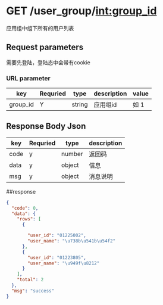 # GET /user_group/<int:group_id>

应用组中组下所有的用户列表

## Request parameters

需要先登陆，登陆态中会带有cookie

### URL parameter
| key | Requried | type | description | value |
|-----|----------|------|-------------|------
| group_id| Y| string| 应用组id| 如 1 |




## Response Body Json

| key | Requried | type | description |
|-----|----------|------|-------------|
| code   | y    | number| 返回码|
| data   | y    | object| 信息|
| msg   | y    | object|  消息说明|



##response

```json
{
  "code": 0, 
  "data": {
    "rows": [
      {

        "user_id": "01225002", 
        "user_name": "\u738b\u541b\u54f2"
      }, 
      {
        "user_id": "01223805", 
        "user_name": "\u949f\u8212"
      }
    ], 
    "total": 2
  }, 
  "msg": "success"
}
```
